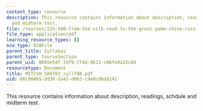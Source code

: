 ```yaml
---
content_type: resource
description: This resource contains information about description, readings, schdule
  and midterm test.
file: /courses/21h-580-from-the-silk-road-to-the-great-game-china-russia-and-central-eurasia-fall-2003/66c904b5dd305a43d663c9e8cdbdd141_MIT21H_580f03_syllf08.pdf
file_type: application/pdf
learning_resource_types: []
ocw_type: OCWFile
parent_title: Syllabus
parent_type: CourseSection
parent_uid: 0045e54f-19f9-2f4d-9611-c06fe9a32c0d
resourcetype: Document
title: MIT21H_580f03_syllf08.pdf
uid: 66c904b5-dd30-5a43-d663-c9e8cdbdd141
---
```

This resource contains information about description, readings, schdule and midterm test.

